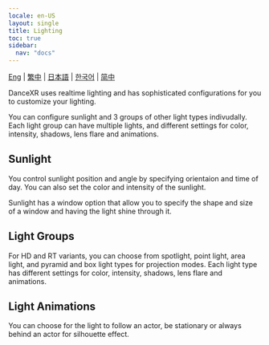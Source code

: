 ```yaml
---
locale: en-US
layout: single
title: Lighting
toc: true
sidebar:
  nav: "docs"
---
```

[Eng](/dancexr/features/lighting) | [繁中](/tw/dancexr/features/lighting) | [日本語](/jp/dancexr/features/lighting) | [한국어](/kr/dancexr/features/lighting) | [简中](/zh/dancexr/features/lighting)


DanceXR uses realtime lighting and has sophisticated configurations for you to customize your lighting.

You can configure sunlight and 3 groups of other light types indivudally. Each light group can have multiple lights, and different settings for color, intensity, shadows, lens flare and animations.

## Sunlight
You control sunlight position and angle by specifying orientaion and time of day. You can also set the color and intensity of the sunlight.

Sunlight has a window option that allow you to specify the shape and size of a window and having the light shine through it.

## Light Groups
For HD and RT variants, you can choose from spotlight, point light, area light, and pyramid and box light types for projection modes. Each light type has different settings for color, intensity, shadows, lens flare and animations.

## Light Animations
You can choose for the light to follow an actor, be stationary or always behind an actor for silhouette effect.